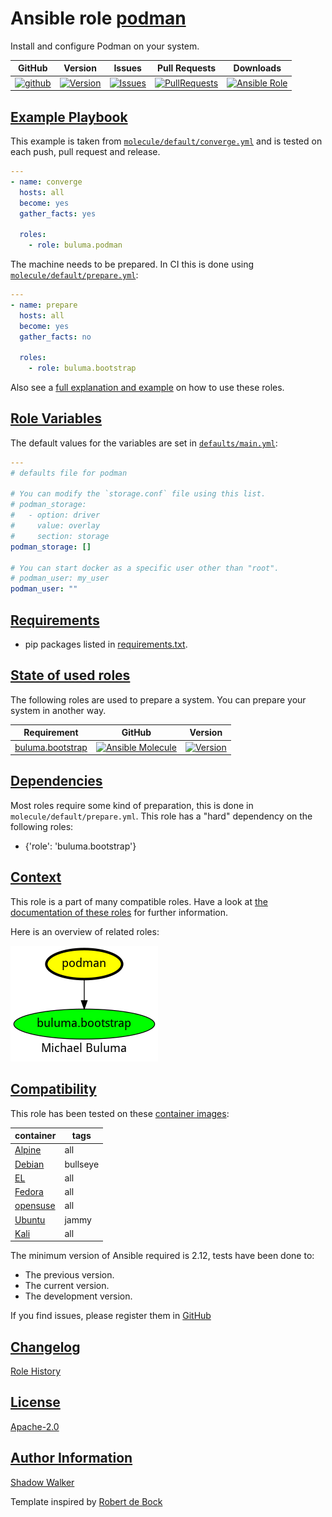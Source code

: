 # Ansible role [podman](https://galaxy.ansible.com/ui/standalone/roles/buluma/podman/documentation)

Install and configure Podman on your system.

|GitHub|Version|Issues|Pull Requests|Downloads|
|------|-------|------|-------------|---------|
|[![github](https://github.com/buluma/ansible-role-podman/actions/workflows/molecule.yml/badge.svg)](https://github.com/buluma/ansible-role-podman/actions/workflows/molecule.yml)|[![Version](https://img.shields.io/github/release/buluma/ansible-role-podman.svg)](https://github.com/buluma/ansible-role-podman/releases/)|[![Issues](https://img.shields.io/github/issues/buluma/ansible-role-podman.svg)](https://github.com/buluma/ansible-role-podman/issues/)|[![PullRequests](https://img.shields.io/github/issues-pr-closed-raw/buluma/ansible-role-podman.svg)](https://github.com/buluma/ansible-role-podman/pulls/)|[![Ansible Role](https://img.shields.io/ansible/role/d/buluma/podman)](https://galaxy.ansible.com/ui/standalone/roles/buluma/podman/documentation)|

## [Example Playbook](#example-playbook)

This example is taken from [`molecule/default/converge.yml`](https://github.com/buluma/ansible-role-podman/blob/master/molecule/default/converge.yml) and is tested on each push, pull request and release.

```yaml
---
- name: converge
  hosts: all
  become: yes
  gather_facts: yes

  roles:
    - role: buluma.podman
```

The machine needs to be prepared. In CI this is done using [`molecule/default/prepare.yml`](https://github.com/buluma/ansible-role-podman/blob/master/molecule/default/prepare.yml):

```yaml
---
- name: prepare
  hosts: all
  become: yes
  gather_facts: no

  roles:
    - role: buluma.bootstrap
```

Also see a [full explanation and example](https://buluma.github.io/how-to-use-these-roles.html) on how to use these roles.

## [Role Variables](#role-variables)

The default values for the variables are set in [`defaults/main.yml`](https://github.com/buluma/ansible-role-podman/blob/master/defaults/main.yml):

```yaml
---
# defaults file for podman

# You can modify the `storage.conf` file using this list.
# podman_storage:
#   - option: driver
#     value: overlay
#     section: storage
podman_storage: []

# You can start docker as a specific user other than "root".
# podman_user: my_user
podman_user: ""
```

## [Requirements](#requirements)

- pip packages listed in [requirements.txt](https://github.com/buluma/ansible-role-podman/blob/master/requirements.txt).

## [State of used roles](#state-of-used-roles)

The following roles are used to prepare a system. You can prepare your system in another way.

| Requirement | GitHub | Version |
|-------------|--------|--------|
|[buluma.bootstrap](https://galaxy.ansible.com/buluma/bootstrap)|[![Ansible Molecule](https://github.com/buluma/ansible-role-bootstrap/actions/workflows/molecule.yml/badge.svg)](https://github.com/buluma/ansible-role-bootstrap/actions/workflows/molecule.yml)|[![Version](https://img.shields.io/github/release/buluma/ansible-role-bootstrap.svg)](https://github.com/shadowwalker/ansible-role-bootstrap)|

## [Dependencies](#dependencies)

Most roles require some kind of preparation, this is done in `molecule/default/prepare.yml`. This role has a "hard" dependency on the following roles:

- {'role': 'buluma.bootstrap'}

## [Context](#context)

This role is a part of many compatible roles. Have a look at [the documentation of these roles](https://buluma.github.io/) for further information.

Here is an overview of related roles:

![dependencies](https://raw.githubusercontent.com/buluma/ansible-role-podman/png/requirements.png "Dependencies")

## [Compatibility](#compatibility)

This role has been tested on these [container images](https://hub.docker.com/u/buluma):

|container|tags|
|---------|----|
|[Alpine](https://hub.docker.com/repository/docker/buluma/alpine/general)|all|
|[Debian](https://hub.docker.com/repository/docker/buluma/debian/general)|bullseye|
|[EL](https://hub.docker.com/repository/docker/buluma/enterpriselinux/general)|all|
|[Fedora](https://hub.docker.com/repository/docker/buluma/fedora/general)|all|
|[opensuse](https://hub.docker.com/repository/docker/buluma/opensuse/general)|all|
|[Ubuntu](https://hub.docker.com/repository/docker/buluma/ubuntu/general)|jammy|
|[Kali](https://hub.docker.com/repository/docker/buluma/kali/general)|all|

The minimum version of Ansible required is 2.12, tests have been done to:

- The previous version.
- The current version.
- The development version.

If you find issues, please register them in [GitHub](https://github.com/buluma/ansible-role-podman/issues)

## [Changelog](#changelog)

[Role History](https://github.com/buluma/ansible-role-podman/blob/master/CHANGELOG.md)

## [License](#license)

[Apache-2.0](https://github.com/buluma/ansible-role-podman/blob/master/LICENSE)

## [Author Information](#author-information)

[Shadow Walker](https://buluma.github.io/)


Template inspired by [Robert de Bock](https://github.com/robertdebock)
